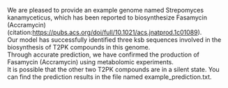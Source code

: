 We are pleased to provide an example genome named Strepomyces kanamyceticus, which has been reported to biosynthesize Fasamycin (Accramycin)(citation:https://pubs.acs.org/doi/full/10.1021/acs.jnatprod.1c01089).\
Our model has successfully identified three ksb sequences involved in the biosynthesis of T2PK compounds in this genome. \
Through accurate prediction, we have confirmed the production of Fasamycin (Accramycin) using metabolomic experiments. \
It is possible that the other two T2PK compounds are in a silent state. You can find the prediction results in the file named example_prediction.txt.
